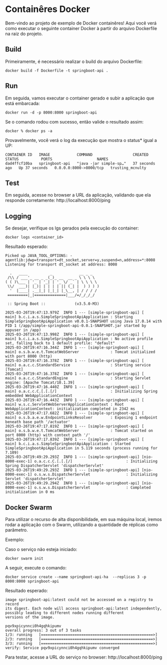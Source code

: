 # Containêres Docker
Bem-vindo ao projeto de exemplo de Docker containêres!
Aqui você verá como executar o seguinte container Docker à partir do arquivo Dockerfile na raiz do projeto.

## Build
Primeiramente, é necessário realizar o build do arquivo Dockerfile:

```
docker build -f Dockerfile -t springboot-api .
```

## Run
Em seguida, vamos executar o container gerado e subir a aplicação que está embarcada:

```
docker run -d -p 8000:8000 springboot-api
```

Se o comando rodou com sucesso, então valide o resultado assim:

```
docker % docker ps -a
```

Provavelmente, você verá o log da execução que mostra o status* igual a UP:

```
CONTAINER ID   IMAGE            COMMAND                  CREATED          STATUS          PORTS                    NAMES
dad4ffcf10ba   springboot-api   "java -jar simple-sp…"   37 seconds ago   Up 37 seconds   0.0.0.0:8000->8000/tcp   trusting_mcnulty
```

## Test
Em seguida, acesse no browser a URL da aplicação, validando que ela responde corretamente: 
http://localhost:8000/ping

## Logging
Se desejar, verifique os lgs gerados pela execução do container:

```
docker logs <container_id>
```

Resultado esperado:

```
Picked up JAVA_TOOL_OPTIONS: -agentlib:jdwp=transport=dt_socket,server=y,suspend=n,address=*:8008
Listening for transport dt_socket at address: 8008

  .   ____          _            __ _ _
 /\\ / ___'_ __ _ _(_)_ __  __ _ \ \ \ \
( ( )\___ | '_ | '_| | '_ \/ _` | \ \ \ \
 \\/  ___)| |_)| | | | | || (_| |  ) ) ) )
  '  |____| .__|_| |_|_| |_\__, | / / / /
 =========|_|==============|___/=/_/_/_/

 :: Spring Boot ::             (v3.5.0-M3)

2025-03-26T19:47:13.979Z  INFO 1 --- [simple-springboot-api] [           main] b.c.i.a.s.SimpleSpringbootApiApplication : Starting SimpleSpringbootApiApplication v0.0.1-SNAPSHOT using Java 17.0.14 with PID 1 (/app/simple-springboot-api-0.0.1-SNAPSHOT.jar started by appuser in /app)
2025-03-26T19:47:13.998Z  INFO 1 --- [simple-springboot-api] [           main] b.c.i.a.s.SimpleSpringbootApiApplication : No active profile set, falling back to 1 default profile: "default"
2025-03-26T19:47:16.344Z  INFO 1 --- [simple-springboot-api] [           main] o.s.b.w.e.t.TomcatWebServer              : Tomcat initialized with port 8000 (http)
2025-03-26T19:47:16.378Z  INFO 1 --- [simple-springboot-api] [           main] o.a.c.c.StandardService                  : Starting service [Tomcat]
2025-03-26T19:47:16.378Z  INFO 1 --- [simple-springboot-api] [           main] o.a.c.c.StandardEngine                   : Starting Servlet engine: [Apache Tomcat/10.1.39]
2025-03-26T19:47:16.440Z  INFO 1 --- [simple-springboot-api] [           main] o.a.c.c.C.[.[.[/]                        : Initializing Spring embedded WebApplicationContext
2025-03-26T19:47:16.443Z  INFO 1 --- [simple-springboot-api] [           main] w.s.c.ServletWebServerApplicationContext : Root WebApplicationContext: initialization completed in 2342 ms
2025-03-26T19:47:17.682Z  INFO 1 --- [simple-springboot-api] [           main] o.s.b.a.e.w.EndpointLinksResolver        : Exposing 1 endpoint beneath base path '/actuator'
2025-03-26T19:47:17.819Z  INFO 1 --- [simple-springboot-api] [           main] o.s.b.w.e.t.TomcatWebServer              : Tomcat started on port 8000 (http) with context path '/'
2025-03-26T19:47:17.839Z  INFO 1 --- [simple-springboot-api] [           main] b.c.i.a.s.SimpleSpringbootApiApplication : Started SimpleSpringbootApiApplication in 5.119 seconds (process running for 7.109)
2025-03-26T19:49:29.293Z  INFO 1 --- [simple-springboot-api] [nio-8000-exec-1] o.a.c.c.C.[.[.[/]                        : Initializing Spring DispatcherServlet 'dispatcherServlet'
2025-03-26T19:49:29.293Z  INFO 1 --- [simple-springboot-api] [nio-8000-exec-1] o.s.w.s.DispatcherServlet                : Initializing Servlet 'dispatcherServlet'
2025-03-26T19:49:29.294Z  INFO 1 --- [simple-springboot-api] [nio-8000-exec-1] o.s.w.s.DispatcherServlet                : Completed initialization in 0 ms
```

## Docker Swarm

Para utilizar o recurso de alta disponibilidade, em sua máquina local, iremos rodar a aplicação com o Swarm, utilizando a quantidade de réplicas como parâmetro.

Exemplo:

Caso o serviço não esteja iniciado:

```
docker swarm init
```

A seguir, execute o comando:

```
docker service create --name springboot-api-ha  --replicas 3 -p 8000:8000 springboot-api
```

Resultado esperado:

```
image springboot-api:latest could not be accessed on a registry to record
its digest. Each node will access springboot-api:latest independently,
possibly leading to different nodes running different
versions of the image.

pqv9xpicynnci0h4gqhkipumv
overall progress: 3 out of 3 tasks 
1/3: running   [==================================================>] 
2/3: running   [==================================================>] 
3/3: running   [==================================================>] 
verify: Service pqv9xpicynnci0h4gqhkipumv converged 
```

Para testar, acesse a URL do serviço no browser: http://localhost:8000/ping